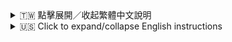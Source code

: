 <details>
<summary>🇹🇼 點擊展開／收起繁體中文說明</summary>

# Setsuna Discord 機器人

一個能連接 LLM API 並在指定頻道與用戶聊天的 Discord AI 機器人。

## 功能特色

### 🤖 智能對話
- 連接 Discord 並在設定的頻道回應訊息
- 透過分析頻道訊息歷史，提供有脈絡的回覆
- 能夠識別用戶指定回覆的訊息，並針對回覆內容做出相應回應
- 支援長對話記憶，可記住頻道中最近的50則對話
- 可設定個性化回覆風格，讓機器人在不同頻道展現不同性格

### 🔌 多模型支援
- 整合多種 LLM API（Groq、Gemini、ChatGPT、Together AI、DeepSeek、Cerebras）
- 可在啟用頻道時選擇使用的模型
- 支援選擇特定的 Groq 模型（12種）和 Cerebras 模型（4種）
- 可隨時切換頻道使用的模型
- 模型偏好持久化保存，重啟後不會遺失

### 🎨 圖片生成與理解
- 支援根據文字描述生成圖片
- 支援 AI 智能判定畫圖請求（可透過 `/setsuna aidetect` 指令開啟/關閉）
- 可識別用戶上傳的圖片內容
- 支援圖片風格轉換（如：油畫風格、像素風格、增加/減少畫面上的物件等）
- 可根據圖片進行問答（如：圖片中有幾隻貓？）

### 📺 YouTube 影片理解
- 可解析 YouTube 影片連結，顯示影片標題、頻道和簡介
- 支援 YouTube 影片內容摘要
- 可根據影片內容進行問答
- 支援 YouTube 影片搜尋功能

### ⚙️ 進階功能
- 支援簡單的頻道啟用／停用指令
- 可自訂義機器人人設
- 多 API Key 輪換機制，確保服務穩定性
- 頻道設定和模型偏好持久化保存到 GitHub

## 邀請 Setsuna
你可以用以下連結邀請 Setsuna 到你的 Discord 伺服器：
[邀請 Setsuna 到你的 Discord 伺服器](https://discord.com/oauth2/authorize?client_id=1372437324595462206&permissions=1689917160152128&integration_type=0&scope=applications.commands+bot)

伺服器設定教學請參考下方[使用方法](https://github.com/breadMSA/setsuna-discord-bot?tab=readme-ov-file#使用方法)。

## 安裝步驟

### 本地開發

1. 複製本專案
2. 安裝依賴：
   ```
   npm install
   ```
3. 建立 `.env` 檔案並填入 API 金鑰：
   ```
   DISCORD_TOKEN=你的 Discord bot token
   GEMINI_API_KEY=你的 Gemini API 金鑰
   DEEPSEEK_API_KEY=你的 DeepSeek API 金鑰
   CHATGPT_API_KEY=你的 ChatGPT API 金鑰
   GROQ_API_KEY=你的 Groq API 金鑰
   YOUTUBE_API_KEY=你的 YouTube API 金鑰 (用於 YouTube 影片搜尋和 URL 預覽功能)
   BOT_OWNER_ID=你的Discord用戶ID,其他管理員ID (非必要，但若欲使用/setprofile指令則須填寫。若有多個，請用逗號隔開，例如：123456789012345678,987654321098765432)
   TOGETHER_API_KEY=你的 Together AI API 金鑰
   CEREBRAS_API_KEY=你的 Cerebras API 金鑰
   GITHUB_REPO=你的 GitHub 倉庫名稱 (這是用於儲存頻道設定和模型偏好。範例：yourusername/yourrepository)
   GITHUB_TOKEN=你的 GitHub Personal Access Token (PAT)
```
4. 啟動機器人：
   ```
   npm start
   ```

### GitHub 部署

1. 建立新的 GitHub repository
2. 推送程式碼：
   ```
   git init
   git add .
   git commit -m "Initial commit"
   git branch -M main
   git remote add origin https://github.com/yourusername/setsuna-discord-bot.git
   git push -u origin main
   ```

## 24 小時部署選項

### 選項 1：Railway

[Railway](https://railway.app/) 提供簡單的雲端部署平台，有免費方案。

1. 註冊 Railway 並連接 GitHub repository
2. 在 Railway 後台新增環境變數
3. 部署你的應用程式

### 選項 2：Render

[Render](https://render.com/) 提供免費的 Web 服務主機。

1. 註冊 Render 並連接 GitHub repository
2. 建立新的 Web Service
3. 設定 build 指令為 `npm install`
4. 設定 start 指令為 `node server.js & node index.js`
5. 新增環境變數
6. 部署你的應用程式

### 選項 3：Heroku

[Heroku](https://www.heroku.com/) 也是常見的 Discord bot 雲端主機。

1. 註冊 Heroku 並安裝 Heroku CLI
2. 在專案根目錄建立 `Procfile`，內容如下：
   ```
   worker: npm start
   ```
3. 部署到 Heroku：
   ```
   heroku create
   git push heroku main
   ```
4. 在 Heroku 後台新增環境變數
5. 啟動 worker：
   ```
   heroku ps:scale worker=1
   ```

### 選項 4：GitHub Actions + 自架 Runner

如果你有 24 小時運作的主機：

1. 設定 GitHub Actions workflow（`.github/workflows/deploy.yml`）：
   ```yaml
   name: Deploy Bot
   
   on:
     push:
       branches: [ main ]
   
   jobs:
     deploy:
       runs-on: self-hosted
       steps:
         - uses: actions/checkout@v2
         - name: Use Node.js
           uses: actions/setup-node@v2
           with:
             node-version: '16.x'
         - run: npm ci
         - run: pm2 restart setsuna || pm2 start index.js --name setsuna
   ```
2. 在主機安裝 PM2：`npm install -g pm2`
3. 設定自架 GitHub Actions runner
4. 推送到 GitHub 觸發部署

## 使用方法

機器人啟動後，你可以在 Discord 伺服器使用以下指令：

- `/setsuna activate #頻道名稱 [模型] [groq_model/cerebras_model]` - 在指定頻道啟用機器人，可選擇使用的模型（Groq、Gemini、ChatGPT、Together AI、DeepSeek、Cerebras）和特定的子模型
- `/setsuna deactivate #頻道名稱` - 在指定頻道停用機器人
- `/setsuna setmodel [模型] [groq_model/cerebras_model] #頻道名稱` - 更改指定頻道使用的模型和特定的子模型
- `/setsuna checkmodel #頻道名稱` - 檢查頻道當前使用的模型
- `/setsuna aidetect [true/false]`：開啟/關閉 AI 判定畫圖請求功能。
- `/setsuna setpersonality` - 設定機器人人設，自訂機器人的回覆風格和個性
- `/setsuna checkpersonality` - 檢查當前機器人人設
- 若不指定 #頻道名稱，則預設為當前頻道
- 若不指定模型，則預設使用 Groq
- 若選擇 Groq 但不指定 groq_model，則預設使用 llama-3.1-8b-instant
- `/reset_chat [channel]` - (需有管理頻道權限) 重置指定或當前頻道的聊天記錄

- `/contact` - 聯絡機器人開發者或加入我們的社群伺服器提供回饋、獲得支援
- `/help` - 查看機器人使用說明

### 💬 與 Setsuna 聊天

- 在 Setsuna 已啟用的頻道中直接輸入訊息即可開始聊天。
- Setsuna 會記住頻道中最近的 50 則訊息以了解對話脈絡。
- 你可以回覆 Setsuna 或其他用戶的訊息，Setsuna 能夠理解回覆的上下文。
- 如果你傳送 YouTube 影片的網址，Setsuna 會顯示影片的預覽資訊。
- 如果你請 Setsuna 幫忙找 YouTube 影片 (例如：「幫我找貓咪的影片」)，Setsuna 會嘗試搜尋並提供相關的影片連結。

## 授權條款

MIT

</details>

<details>
<summary>🇺🇸 Click to expand/collapse English instructions</summary>

# Setsuna Discord Bot

A Discord AI bot that connects to LLM API and chats with users in specific channels.

## Features

### 🤖 Intelligent Conversation
- Connects to Discord and responds to messages in configured channels
- Provides context-aware responses by analyzing channel message history
- Recognizes which messages users reply to, and responds accordingly to the reply context
- Supports long conversation memory, remembering the last 50 messages in a channel
- Allows customizable response styles to give the bot different personalities in different channels

### 🔌 Multi-Model Support
- Integrates with multiple LLM APIs (Groq, Gemini, ChatGPT, Together AI, DeepSeek, Cerebras)
- Allows model selection when activating channels
- Supports selecting 12 specific Groq models and 4 Cerebras models
- Enables switching models for channels at any time
- Persistent model preferences across bot restarts

### 🎨 Image Generation & Understanding
- Generates images based on text descriptions
- Identifies content in user-uploaded images
- Supports image style transformation (e.g., oil painting style, pixel art, adding/removing objects)
- Enables question answering based on images (e.g., "How many cats are in this picture?")

### 📺 YouTube Video Understanding
- Parses YouTube video links to display title, channel, and description
- Provides YouTube video content summaries
- Answers questions based on video content
- Supports YouTube video search functionality

### ⚙️ Advanced Features
- Simple channel activation/deactivation commands
- Customizable bot personality settings
- Multiple API key rotation for service stability
- Persistent channel settings and model preferences stored on GitHub

## Invite Setsuna
You can invite pre-built Setsuna to your Discord server using the following link:
[Invite Setsuna to your Discord server](https://discord.com/oauth2/authorize?client_id=1372437324595462206&permissions=1689917160152128&integration_type=0&scope=applications.commands+bot) 

For server setup tutorial, please refer to the [usage](https://github.com/breadMSA/setsuna-discord-bot?tab=readme-ov-file#usage) below.

## Setup

### Local Development

1. Clone this repository
2. Install dependencies:
   ```
   npm install
   ```
3. Create a `.env` file with your API keys:
   ```
   DISCORD_TOKEN=your_discord_bot_token
   GEMINI_API_KEY=your_gemini_api_key
   DEEPSEEK_API_KEY=your_deepseek_api_key
   CHATGPT_API_KEY=your_chatgpt_api_key
   GROQ_API_KEY=your_groq_api_key
   YOUTUBE_API_KEY=your_youtube_api_key (Required for YouTube video search and URL preview features)
   BOT_OWNER_ID=your_discord_user_id,other_admin_id (Not necessary. But if you'd like to use the /setprofile command, you need to fill in.For multiple owners, separate IDs with a comma, e.g., `123456789012345678,987654321098765432`)
   TOGETHER_API_KEY=your_together_ai_api_key
   CEREBRAS_API_KEY=your_cerebras_api_key
   GITHUB_REPO=your_github_repository_name (This is used to store channel settings and model preferences. E.g., yourusername/yourrepository)
   GITHUB_TOKEN=your_github_personal_access_token (PAT)
```
4. Run the bot:
   ```
   npm start
   ```

### GitHub Setup

1. Create a new GitHub repository
2. Push your code to the repository:
   ```
   git init
   git add .
   git commit -m "Initial commit"
   git branch -M main
   git remote add origin https://github.com/yourusername/setsuna-discord-bot.git
   git push -u origin main
   ```

## Deployment Options for 24/7 Operation

### Option 1: Railway

[Railway](https://railway.app/) offers a simple deployment platform with a free tier.

1. Sign up for Railway and connect your GitHub repository
2. Add your environment variables in the Railway dashboard
3. Deploy your application

### Option 2: Render

[Render](https://render.com/) provides a free tier for web services.

1. Sign up for Render and connect your GitHub repository
2. Create a new Web Service
3. Set the build command to `npm install`
4. Set the start command to `node server.js & node index.js`
5. Add your environment variables
6. Deploy your application

### Option 3: Heroku

[Heroku](https://www.heroku.com/) is another popular option for hosting Discord bots.

1. Sign up for Heroku and install the Heroku CLI
2. Create a `Procfile` in your project root with the content:
   ```
   worker: npm start
   ```
3. Deploy to Heroku:
   ```
   heroku create
   git push heroku main
   ```
4. Add your environment variables in the Heroku dashboard
5. Scale your worker dyno:
   ```
   heroku ps:scale worker=1
   ```

### Option 4: GitHub Actions + Self-hosted Runner

If you have a server or computer that can run 24/7:

1. Set up a GitHub Actions workflow file (`.github/workflows/deploy.yml`):
   ```yaml
   name: Deploy Bot
   
   on:
     push:
       branches: [ main ]
   
   jobs:
     deploy:
       runs-on: self-hosted
       steps:
         - uses: actions/checkout@v2
         - name: Use Node.js
           uses: actions/setup-node@v2
           with:
             node-version: '16.x'
         - run: npm ci
         - run: pm2 restart setsuna || pm2 start index.js --name setsuna
   ```
2. Install PM2 on your server: `npm install -g pm2`
3. Set up a self-hosted GitHub Actions runner on your server
4. Push to GitHub to trigger the deployment

## Usage

Once the bot is running, you can use the following commands in your Discord server:

- `/setsuna activate #channel-name [model] [groq_model/cerebras_model]` - Activate the bot in designated channel with optional model selection (Groq, Gemini, ChatGPT, Together AI, DeepSeek, Cerebras) and specific submodel.
- `/setsuna deactivate #channel-name` - Deactivate the bot in the current channel.
- `/setsuna setmodel [model] [groq_model/cerebras_model] #channel-name` - Change the model and specific submodel used in the specified channel.
- `/setsuna checkmodel #channel-name` - Check which model is currently being used in the channel.
- `/setsuna aidetect [true/false]`：Enables/disables AI detection for image generation requests.
- `/setsuna setpersonality` - Set the bot's personality, customize its response style and character.
- `/setsuna checkpersonality` - Check the current bot personality settings.
- If #channel_name is not specified, defaults to the current channel.
- If model is not specified, defaults to Groq.
- If Groq is selected but no groq_model is specified, defaults to llama-3.1-8b-instant.
- `/reset_chat [channel]` - (Manage Channels permission required) Resets the chat history for Setsuna in the specified or current channel.

- `/contact` - Contact the bot developer or join our community server for feedback and support
- `/help` - View bot usage instructions

### 💬 Chatting with Setsuna

- Simply type your message in a channel where Setsuna is active.
- Setsuna remembers the last 50 messages in the channel for context.
- You can reply to Setsuna's messages or other users' messages, and Setsuna will understand the context.
- If you send a YouTube video URL, Setsuna will show a preview of the video.
- If you ask Setsuna to find a YouTube video (e.g., "help me find a cat video"), Setsuna will try to search and provide relevant video links.

## License

MIT

</details>
